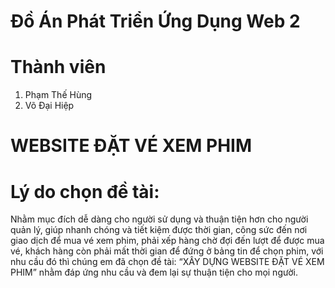 # Đồ Án Phát Triển Ứng Dụng Web 2

# Thành viên
1. Phạm Thế Hùng
2. Võ Đại Hiệp

<h1>WEBSITE ĐẶT VÉ XEM PHIM </h1>

# Lý do chọn đề tài: 
Nhằm mục đích dễ dàng cho người sử dụng và thuận tiện hơn cho người quản lý, giúp nhanh chóng và tiết kiệm được thời gian, công sức đến nơi giao dịch để mua vé xem phim, phải xếp hàng chờ đợi đến lượt để được mua vé, khách hàng còn phải mất thời gian để đứng ở bảng tin để chọn phim, với nhu cầu đó thì chúng em đã chọn đề tài: “XÂY DỰNG WEBSITE ĐẶT VÉ XEM PHIM” nhằm đáp ứng nhu cầu và đem lại sự thuận tiện cho mọi người.
